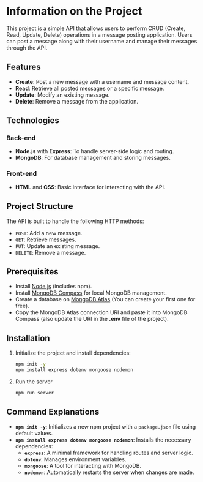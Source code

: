 
# Information on the Project

This project is a simple API that allows users to perform CRUD (Create, Read, Update, Delete) operations in a message posting application. Users can post a message along with their username and manage their messages through the API.

## Features
- **Create**: Post a new message with a username and message content.
- **Read**: Retrieve all posted messages or a specific message.
- **Update**: Modify an existing message.
- **Delete**: Remove a message from the application.

## Technologies

### Back-end
- **Node.js** with **Express**: To handle server-side logic and routing.
- **MongoDB**: For database management and storing messages.

### Front-end
- **HTML** and **CSS**: Basic interface for interacting with the API.

## Project Structure

The API is built to handle the following HTTP methods:
- `POST`: Add a new message.
- `GET`: Retrieve messages.
- `PUT`: Update an existing message.
- `DELETE`: Remove a message.

## Prerequisites
- Install [Node.js](https://nodejs.org/) (includes npm).
- Install [MongoDB Compass](https://www.mongodb.com/products/tools/compass) for local MongoDB management.
- Create a database on [MongoDB Atlas](https://www.mongodb.com/products/platform/atlas-database) (You can create your first one for free).
- Copy the MongoDB Atlas connection URI and paste it into MongoDB Compass (also update the URI in the **.env** file of the project).

## Installation

1. Initialize the project and install dependencies:
   ```bash
   npm init -y
   npm install express dotenv mongoose nodemon

2. Run the server
   ```bash
   npm run server

## Command Explanations
- **`npm init -y`**: Initializes a new npm project with a `package.json` file using default values.
- **`npm install express dotenv mongoose nodemon`**: Installs the necessary dependencies:
  - **`express`**: A minimal framework for handling routes and server logic.
  - **`dotenv`**: Manages environment variables.
  - **`mongoose`**: A tool for interacting with MongoDB.
  - **`nodemon`**: Automatically restarts the server when changes are made.

